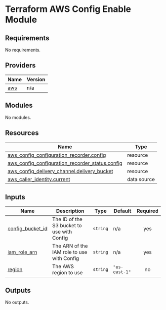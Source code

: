 # Terraform AWS Config Enable Module
<!-- BEGIN_TF_DOCS -->
## Requirements

No requirements.

## Providers

| Name | Version |
|------|---------|
| <a name="provider_aws"></a> [aws](#provider\_aws) | n/a |

## Modules

No modules.

## Resources

| Name | Type |
|------|------|
| [aws_config_configuration_recorder.config](https://registry.terraform.io/providers/hashicorp/aws/latest/docs/resources/config_configuration_recorder) | resource |
| [aws_config_configuration_recorder_status.config](https://registry.terraform.io/providers/hashicorp/aws/latest/docs/resources/config_configuration_recorder_status) | resource |
| [aws_config_delivery_channel.delivery_bucket](https://registry.terraform.io/providers/hashicorp/aws/latest/docs/resources/config_delivery_channel) | resource |
| [aws_caller_identity.current](https://registry.terraform.io/providers/hashicorp/aws/latest/docs/data-sources/caller_identity) | data source |

## Inputs

| Name | Description | Type | Default | Required |
|------|-------------|------|---------|:--------:|
| <a name="input_config_bucket_id"></a> [config\_bucket\_id](#input\_config\_bucket\_id) | The ID of the S3 bucket to use with Config | `string` | n/a | yes |
| <a name="input_iam_role_arn"></a> [iam\_role\_arn](#input\_iam\_role\_arn) | The ARN of the IAM role to use with Config | `string` | n/a | yes |
| <a name="input_region"></a> [region](#input\_region) | The AWS region to use | `string` | `"us-east-1"` | no |

## Outputs

No outputs.
<!-- END_TF_DOCS -->